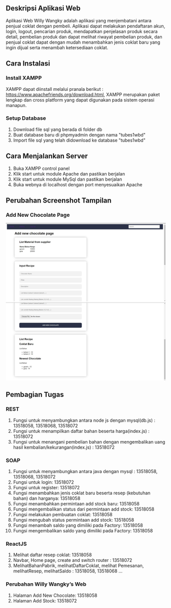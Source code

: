 ## Deskripsi Aplikasi Web

Aplikasi Web Willy Wangky adalah aplikasi yang menjembatani antara penjual coklat dengan pembeli. Aplikasi dapat melakukan pendaftaran akun, login, logout, pencarian produk, mendapatkan penjelasan produk secara detail, pembelian produk dan dapat melihat riwayat pembelian produk, dan penjual coklat dapat dengan mudah menambahkan jenis coklat baru yang ingin dijual serta menambah ketersediaan coklat.

## Cara Instalasi
### Install XAMPP
XAMPP dapat diinstall melalui pranala berikut : https://www.apachefriends.org/download.html, XAMPP merupakan paket lengkap dan cross platform yang dapat digunakan pada sistem operasi manapun.
### Setup Database
1. Download file sql yang berada di folder db
2. Buat database baru di phpmyadmin dengan nama "tubes1wbd"
3. Import file sql yang telah didownload ke database "tubes1wbd"
## Cara Menjalankan Server
1. Buka XAMPP control panel
2. Klik start untuk module Apache dan pastikan berjalan
3. Klik start untuk module MySql dan pastikan berjalan
4. Buka webnya di localhost dengan port menyesuaikan Apache

## Perubahan Screenshot Tampilan
### Add New Chocolate Page
![](screenshots/addNewChocolatePage1.jpg)
![](screenshots/addNewChocolatePage2.jpg)

## Pembagian Tugas
### REST
1. Fungsi untuk menyambungkan antara node js dengan mysql(db.js) : 13518058, 13518068, 13518072
2. Fungsi untuk menampilkan daftar bahan beserta harga(index.js) : 13518072
3. Fungsi untuk menangani pembelian bahan dengan mengembalikan uang hasil kembalian/kekurangan(index.js) : 13518072

### SOAP
1. Fungsi untuk menyambungkan antara java dengan mysql : 13518058, 13518068, 13518072
2. Fungsi untuk login: 13518072
3. Fungsi untuk register: 13518072
4. Fungsi menambahkan jenis coklat baru beserta resep (kebutuhan bahan) dan harganya: 13518058
5. Fungsi menambahkan permintaan add stock baru: 13518058
6. Fungsi mengembalikan status dari permintaan add stock: 13518058
7. Fungsi melakukan pembuatan coklat: 13518058
8. Fungsi mengubah status permintaan add stock: 13518058
9. Fungsi menambah saldo yang dimiliki pada Factory: 13518058
10. Fungsi mengembalikan saldo yang dimiliki pada Factory: 13518058

### ReactJS
1. Melihat daftar resep coklat: 13518058
2. Navbar, Home page, create and switch router : 13518072
3. MelihatBahanPabrik, melihatDaftarCoklat, melihat Pemesanan, melihatResep, melihatSaldo : 13518058, 13518068
...


### Perubahan Willy Wangky’s Web
1. Halaman Add New Chocolate: 13518058
2. Halaman Add Stock: 13518072
